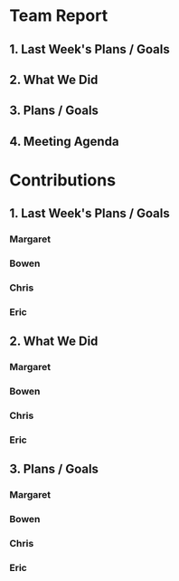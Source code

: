 # Team Report
## 1. Last Week's Plans / Goals
## 2. What We Did  
## 3. Plans / Goals
## 4. Meeting Agenda
# Contributions  
## 1. Last Week's Plans / Goals
### Margaret
### Bowen
### Chris
### Eric
## 2. What We Did  
### Margaret
### Bowen
### Chris
### Eric
## 3. Plans / Goals  
### Margaret
### Bowen
### Chris
### Eric